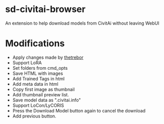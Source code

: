 # sd-civitai-browser
An extension to help download models from CivitAi without leaving WebUI

# Modifications
- Apply changes made by [thetrebor](https://github.com/thetrebor/sd-civitai-browser)
- Support LoRA
- Set folders from cmd_opts
- Save HTML with images
- Add Trained Tags in html
- Add meta data in html
- Copy first image as thumbnail
- Add thumbnail preview list.
- Save model data as ".civitai.info"
- Support LoCon/LyCORIS
- Press the Download Model button again to cancel the download
- Add previous button.
